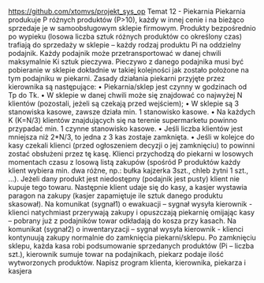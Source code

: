 https://github.com/xtomvs/projekt_sys_op
Temat 12 - Piekarnia
Piekarnia produkuje P różnych produktów (P>10), każdy w innej cenie i na bieżąco sprzedaje je w
samoobsługowym sklepie firmowym. Produkty bezpośrednio po wypieku (losowa liczba sztuk różnych
produktów co określony czas) trafiają do sprzedaży w sklepie – każdy rodzaj produktu Pi na oddzielny
podajnik. Każdy podajnik może przetransportować w danej chwili maksymalnie Ki sztuk pieczywa.
Pieczywo z danego podajnika musi być pobieranie w sklepie dokładnie w takiej kolejności jak zostało
położone na tym podajniku w piekarni.
Zasady działania piekarni przyjęte przez kierownika są następujące:
• Piekarnia/sklep jest czynny w godzinach od Tp do Tk.
• W sklepie w danej chwili może się znajdować co najwyżej N klientów (pozostali, jeżeli są
czekają przed wejściem);
• W sklepie są 3 stanowiska kasowe, zawsze działa min. 1 stanowisko kasowe.
• Na każdych K (K=N/3) klientów znajdujących się na terenie supermarketu powinno przypadać
min. 1 czynne stanowisko kasowe.
• Jeśli liczba klientów jest mniejsza niż 2*N/3, to jedna z 3 kas zostaje zamknięta.
• Jeśli w kolejce do kasy czekali klienci (przed ogłoszeniem decyzji o jej zamknięciu) to powinni
zostać obsłużeni przez tę kasę.
Klienci przychodzą do piekarni w losowych momentach czasu z losową listą zakupów (spośród P
produktów każdy klient wybiera min. dwa różne, np.: bułka kajzerka 3szt., chleb żytni 1 szt., …). Jeżeli
dany produkt jest niedostępny (podajnik jest pusty) klient nie kupuje tego towaru. Następnie klient
udaje się do kasy, a kasjer wystawia paragon na zakupy (kasjer zapamiętuje ile sztuk danego
produktu skasował).
Na komunikat (sygnał1) o ewakuacji – sygnał wysyła kierownik - klienci natychmiast przerywają
zakupy i opuszczają piekarnię omijając kasy – pobrany już z podajników towar odkładają do kosza
przy kasach.
Na komunikat (sygnał2) o inwentaryzacji – sygnał wysyła kierownik - klienci kontynuują zakupy
normalnie do zamknięcia piekarni/sklepu. Po zamknięciu sklepu, każda kasa robi podsumowanie
sprzedanych produktów (Pi – liczba szt.), kierownik sumuje towar na podajnikach, piekarz podaje ilość
wytworzonych produktów.
Napisz program klienta, kierownika, piekarza i kasjera